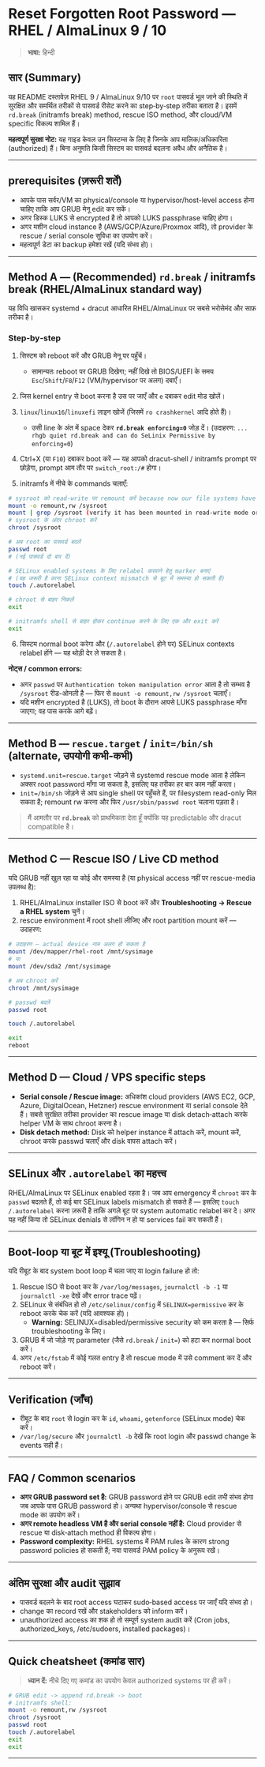 # Reset Forgotten Root Password — RHEL / AlmaLinux 9 / 10

> **भाषा:** हिन्दी

## सार (Summary)
यह README दस्तावेज़ RHEL 9 / AlmaLinux 9/10 पर `root` पासवर्ड भूल जाने की स्थिति में सुरक्षित और समर्थित तरीकों से पासवर्ड रीसेट करने का step‑by‑step तरीका बताता है। इसमें `rd.break` (initramfs break) method, rescue ISO method, और cloud/VM specific विकल्प शामिल हैं।

**महत्वपूर्ण सुरक्षा नोट:** यह गाइड केवल उन सिस्टम्स के लिए है जिनके आप मालिक/अधिकारिता (authorized) हैं। बिना अनुमति किसी सिस्टम का पासवर्ड बदलना अवैध और अनैतिक है।

---

## prerequisites (ज़रूरी शर्तें)
- आपके पास सर्वर/VM का physical/console या hypervisor/host-level access होना चाहिए ताकि आप GRUB मेनू edit कर सकें।
- अगर डिस्क LUKS से encrypted है तो आपको LUKS passphrase चाहिए होगा।
- अगर मशीन cloud instance है (AWS/GCP/Azure/Proxmox आदि), तो provider के rescue / serial console सुविधा का उपयोग करें।
- महत्वपूर्ण डेटा का backup हमेशा रखें (यदि संभव हो)।

---

## Method A — (Recommended) `rd.break` / initramfs break (RHEL/AlmaLinux standard way)
यह विधि खासकर systemd + dracut आधारित RHEL/AlmaLinux पर सबसे भरोसेमंद और साफ़ तरीका है।

### Step‑by‑step
1. सिस्टम को reboot करें और GRUB मेनू पर पहुँचें।
   - सामान्यतः reboot पर GRUB दिखेगा; नहीं दिखे तो BIOS/UEFI के समय `Esc`/`Shift`/`F8`/`F12` (VM/hypervisor पर अलग) दबाएँ।
2. जिस kernel entry से boot करना है उस पर जाएँ और `e` दबाकर edit मोड खोलें।
3. `linux`/`linux16`/`linuxefi` लाइन खोजें (जिसमें `ro crashkernel` आदि होते हैं)।
   - उसी line के अंत में space देकर **`rd.break enforcing=0`** जोड़ दें। (उदाहरण: `... rhgb quiet rd.break and can do SeLinix Permissive by enforcing=0`)
4. Ctrl+X (या `F10`) दबाकर boot करें — यह आपको dracut-shell / initramfs prompt पर छोड़ेगा, prompt आम तौर पर `switch_root:/#` होगा।

5. initramfs में नीचे के commands चलाएँ:

```bash
# sysroot को read-write पर remount करें because now our file systems have been mounted in read-only.
mount -o remount,rw /sysroot
mount | grep /sysroot (verify it has been mounted in read-write mode or not)
# sysroot के अंदर chroot करें
chroot /sysroot

# अब root का पासवर्ड बदलें
passwd root
# (नई पासवर्ड दो बार दें)

# SELinux enabled systems के लिए relabel करवाने हेतु marker बनाएं
# (यह जरूरी है वरना SELinux context mismatch से बूट में समस्या हो सकती है)
touch /.autorelabel

# chroot से बाहर निकलें
exit

# initramfs shell से बाहर होकर continue करने के लिए एक और exit करें
exit
```

6. सिस्टम normal boot करेगा और (`/.autorelabel` होने पर) SELinux contexts relabel होंगे — यह थोड़ी देर ले सकता है।

**नोट्स / common errors:**
- अगर `passwd` पर `Authentication token manipulation error` आता है तो सम्भव है `/sysroot` रीड-ओनली है — फिर से `mount -o remount,rw /sysroot` चलाएँ।
- यदि मशीन encrypted है (LUKS), तो boot के दौरान आपसे LUKS passphrase माँगा जाएगा; वह पास करके आगे बढ़ें।

---

## Method B — `rescue.target` / `init=/bin/sh` (alternate, उपयोगी कभी‑कभी)
- `systemd.unit=rescue.target` जोड़ने से systemd rescue mode आता है लेकिन अक्सर root password माँगा जा सकता है, इसलिए यह तरीका हर बार काम नहीं करता।
- `init=/bin/sh` जोड़ने से आप single shell पर पहुँचते हैं, पर filesystem read-only मिल सकता है; remount rw करना और फिर `/usr/sbin/passwd root` चलाना पड़ता है।

> मैं आमतौर पर **`rd.break`** को प्राथमिकता देता हूँ क्योंकि यह predictable और dracut compatible है।

---

## Method C — Rescue ISO / Live CD method
यदि GRUB नहीं खुल रहा या कोई और समस्या है (या physical access नहीं पर rescue-media उपलब्ध है):
1. RHEL/AlmaLinux installer ISO से boot करें और **Troubleshooting → Rescue a RHEL system** चुनें।
2. rescue environment में root shell लीजिए और root partition mount करें — उदाहरण:

```bash
# उदाहरण — actual device नाम अलग हो सकता है
mount /dev/mapper/rhel-root /mnt/sysimage
# या
mount /dev/sda2 /mnt/sysimage

# अब chroot करें
chroot /mnt/sysimage

# passwd बदलें
passwd root

touch /.autorelabel

exit
reboot
```

---

## Method D — Cloud / VPS specific steps
- **Serial console / Rescue image:** अधिकांश cloud providers (AWS EC2, GCP, Azure, DigitalOcean, Hetzner) rescue environment या serial console देते हैं। सबसे सुरक्षित तरीका provider का rescue image या disk detach‑attach करके helper VM के साथ chroot करना है।
- **Disk detach method:** Disk को helper instance में attach करें, mount करें, chroot करके passwd चलाएँ और disk वापस attach करें।

---

## SELinux और `.autorelabel` का महत्त्व
RHEL/AlmaLinux पर SELinux enabled रहता है। जब आप emergency में `chroot` कर के `passwd` बदलते हैं, तो कई बार SELinux labels mismatch हो सकते हैं — इसलिए `touch /.autorelabel` करना ज़रूरी है ताकि अगले बूट पर system automatic relabel कर दे। अगर यह नहीं किया तो SELinux denials से लॉगिन न हो या services fail कर सकती हैं।

---

## Boot‑loop या बूट में इश्यू (Troubleshooting)
यदि रीबूट के बाद system boot loop में चला जाए या login failure हो तो:
1. Rescue ISO से boot कर के `/var/log/messages`, `journalctl -b -1` या `journalctl -xe` देखें और error trace पढ़ें।
2. SELinux से संबंधित हो तो `/etc/selinux/config` में `SELINUX=permissive` कर के reboot करके चेक करें (यदि आवश्यक हो)।
   - **Warning:** SELINUX=disabled/permissive security को कम करता है — सिर्फ troubleshooting के लिए।
3. GRUB में जो जोड़े गए parameter (जैसे `rd.break` / `init=`) को हटा कर normal boot करें।
4. अगर `/etc/fstab` में कोई गलत entry है तो rescue mode में उसे comment कर दें और reboot करें।

---

## Verification (जाँच)
- रीबूट के बाद `root` से login कर के `id`, `whoami`, `getenforce` (SELinux mode) चेक करें।
- `/var/log/secure` और `journalctl -b` देखें कि root login और passwd change के events सही हैं।

---

## FAQ / Common scenarios
- **अगर GRUB password set है:** GRUB password होने पर GRUB edit तभी संभव होगा जब आपके पास GRUB password हो। अन्यथा hypervisor/console से rescue mode का उपयोग करें।
- **अगर remote headless VM है और serial console नहीं है:** Cloud provider से rescue या disk‑attach method ही विकल्प होगा।
- **Password complexity:** RHEL systems में PAM rules के कारण strong password policies हो सकती हैं; नया पासवर्ड PAM policy के अनुरूप रखें।

---

## अंतिम सुरक्षा और audit सुझाव
- पासवर्ड बदलने के बाद root access घटाकर sudo‑based access पर जाएँ यदि संभव हो।
- change का record रखें और stakeholders को inform करें।
- unauthorized access का शक हो तो सम्पूर्ण system audit करें (Cron jobs, authorized_keys, /etc/sudoers, installed packages)।

---

## Quick cheatsheet (कमांड सार)
> **ध्यान दें:** नीचे दिए गए कमांड का उपयोग केवल authorized systems पर ही करें।

```bash
# GRUB edit -> append rd.break -> boot
# initramfs shell:
mount -o remount,rw /sysroot
chroot /sysroot
passwd root
touch /.autorelabel
exit
exit
```

---
